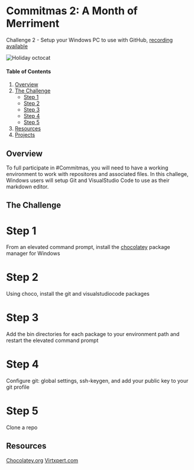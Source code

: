 # Commitmas 2: A Month of Merriment
Challenge 2 - Setup your Windows PC to use with GitHub, [recording available](https://www.youtube.com/watch?v=WlY_hqvCmqY&list=PL2rC-8e38bUXloBOYChAl0EcbbuVjbE3t&index=2)

![Holiday octocat](https://raw.githubusercontent.com/jfrappier/30-days-of-commitmas-2015/master/octocat/holiday-octocat.png)


#### Table of Contents

1. [Overview](#overview)
2. [The Challenge](#the-challenge)
    * [Step 1](#step-1)
    * [Step 2](#step-2)
    * [Step 3](#step-3)
	* [Step 4](#step-4)
	* [Step 5](#step-5)
4. [Resources](#resources)
5. [Projects](#projects)

## Overview

To full participate in #Commitmas, you will need to have a working environment to work with repositores and associated files. In this challege, Windows users will setup Git and VisualStudio Code to use as their markdown editor.

## The Challenge

# Step 1
From an elevated command prompt, install the [chocolatey](https://chocolatey.org/) package manager for Windows

# Step 2
Using choco, install the git and visualstudiocode packages

# Step 3
Add the bin directories for each package to your environment path and restart the elevated command prompt

# Step 4
Configure git: global settings, ssh-keygen, and add your public key to your git profile

# Step 5
Clone a repo

## Resources
[Chocolatey.org](https://chocolatey.org/)
[Virtxpert.com](http://www.virtxpert.com/?s=commitmas)

